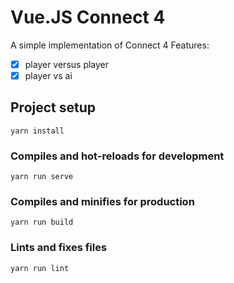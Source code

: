 # Vue.JS Connect 4

A simple implementation of Connect 4
Features:
- [X] player versus player
- [X] player vs ai

## Project setup
```
yarn install
```

### Compiles and hot-reloads for development
```
yarn run serve
```

### Compiles and minifies for production
```
yarn run build
```

### Lints and fixes files
```
yarn run lint
```
